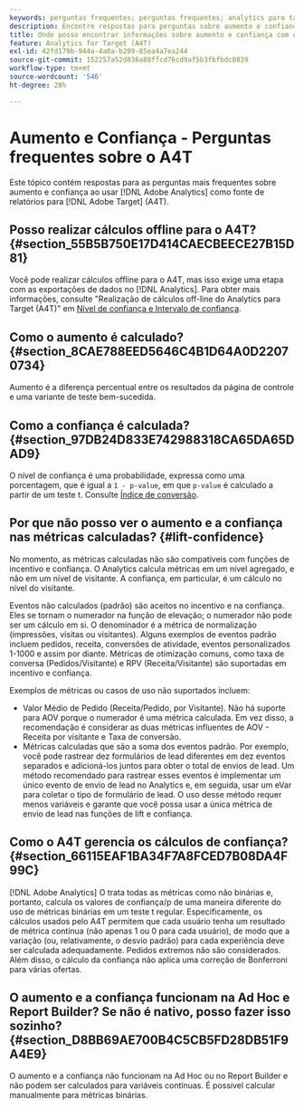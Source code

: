 ```yaml
---
keywords: perguntas frequentes; perguntas frequentes; analytics para target; a4T; aumento; ad hoc; construtor de relatórios; confiança
description: Encontre respostas para perguntas sobre aumento e confiança ao usar o Analytics para [!DNL Target] (A4T). O A4T permite usar os relatórios do Analytics para [!DNL Target] atividades.
title: Onde posso encontrar informações sobre aumento e confiança com o A4T?
feature: Analytics for Target (A4T)
exl-id: 42fd179b-944a-4a0a-b299-85ea4a7ea244
source-git-commit: 152257a52d836a88ffcd76cd9af5b3fbfbdc0839
workflow-type: tm+mt
source-wordcount: '546'
ht-degree: 28%

---
```


# Aumento e Confiança - Perguntas frequentes sobre o A4T

Este tópico contém respostas para as perguntas mais frequentes sobre aumento e confiança ao usar [!DNL Adobe Analytics] como fonte de relatórios para [!DNL Adobe Target] (A4T).

## Posso realizar cálculos offline para o A4T? {#section_55B5B750E17D414CAECBEECE27B15D81}

Você pode realizar cálculos offline para o A4T, mas isso exige uma etapa com as exportações de dados no [!DNL Analytics]. Para obter mais informações, consulte &quot;Realização de cálculos off-line do Analytics para Target (A4T)&quot; em [Nível de confiança e Intervalo de confiança](/help/main/c-reports/conversion-rate.md#concept_0D0002A1EBDF420E9C50E2A46F36629B).

## Como o aumento é calculado? {#section_8CAE788EED5646C4B1D64A0D22070734}

Aumento é a diferença percentual entre os resultados da página de controle e uma variante de teste bem-sucedida.

## Como a confiança é calculada?  {#section_97DB24D833E742988318CA65DA65DAD9}

O nível de confiança é uma probabilidade, expressa como uma porcentagem, que é igual a `1 - p-value`, em que `p-value` é calculado a partir de um teste t. Consulte [Índice de conversão](/help/main/c-reports/conversion-rate.md#concept_0D0002A1EBDF420E9C50E2A46F36629B).

## Por que não posso ver o aumento e a confiança nas métricas calculadas?  {#lift-confidence}

No momento, as métricas calculadas não são compatíveis com funções de incentivo e confiança. O Analytics calcula métricas em um nível agregado, e não em um nível de visitante. A confiança, em particular, é um cálculo no nível do visitante.

Eventos não calculados (padrão) são aceitos no incentivo e na confiança. Eles se tornam o numerador na função de elevação; o numerador não pode ser um cálculo em si. O denominador é a métrica de normalização (impressões, visitas ou visitantes). Alguns exemplos de eventos padrão incluem pedidos, receita, conversões de atividade, eventos personalizados 1-1000 e assim por diante. Métricas de otimização comuns, como taxa de conversa (Pedidos/Visitante) e RPV (Receita/Visitante) são suportadas em incentivo e confiança.

Exemplos de métricas ou casos de uso não suportados incluem:

* Valor Médio de Pedido (Receita/Pedido, por Visitante). Não há suporte para AOV porque o numerador é uma métrica calculada. Em vez disso, a recomendação é considerar as duas métricas influentes de AOV - Receita por visitante e Taxa de conversão.
* Métricas calculadas que são a soma dos eventos padrão. Por exemplo, você pode rastrear dez formulários de lead diferentes em dez eventos separados e adicioná-los juntos para obter o total de envios de lead. Um método recomendado para rastrear esses eventos é implementar um único evento de envio de lead no Analytics e, em seguida, usar um eVar para coletar o tipo de formulário de lead. O uso desse método requer menos variáveis e garante que você possa usar a única métrica de envio de lead nas funções de lift e confiança.

## Como o A4T gerencia os cálculos de confiança?  {#section_66115EAF1BA34F7A8FCED7B08DA4F99C}

[!DNL Adobe Analytics] O trata todas as métricas como não binárias e, portanto, calcula os valores de confiança/p de uma maneira diferente do uso de métricas binárias em um teste t regular. Especificamente, os cálculos usados pelo A4T permitem que cada usuário tenha um resultado de métrica contínua (não apenas 1 ou 0 para cada usuário), de modo que a variação (ou, relativamente, o desvio padrão) para cada experiência deve ser calculada adequadamente. Pedidos extremos não são considerados. Além disso, o cálculo da confiança não aplica uma correção de Bonferroni para várias ofertas.

## O aumento e a confiança funcionam na Ad Hoc e Report Builder? Se não é nativo, posso fazer isso sozinho? {#section_D8BB69AE700B4C5CB5FD28DB51F9A4E9}

O aumento e a confiança não funcionam na Ad Hoc ou no Report Builder e não podem ser calculados para variáveis contínuas. É possível calcular manualmente para métricas binárias.
